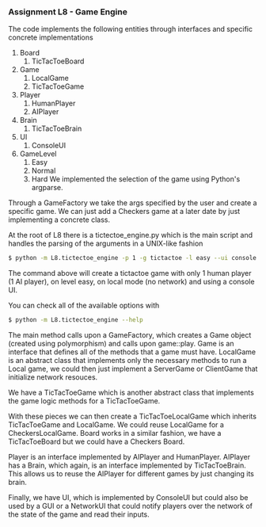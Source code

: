 ### Assignment L8 - Game Engine
The code implements the following entities through interfaces and specific concrete implementations
1. Board
    1. TicTacToeBoard
2. Game
    1. LocalGame
    1. TicTacToeGame
3. Player
    1. HumanPlayer
    1. AIPlayer
4. Brain
    1. TicTacToeBrain
5. UI
    1. ConsoleUI
6. GameLevel
    1. Easy
    1. Normal
    1. Hard
We implemented the selection of the game using Python's argparse.

Through a GameFactory we take the args specified by the user and create a specific game.
We can just add a Checkers game at a later date by just implementing a concrete class.

At the root of L8 there is a tictectoe_engine.py which is the main script and handles the parsing of the arguments in a UNIX-like fashion

```bash
$ python -m L8.tictectoe_engine -p 1 -g tictactoe -l easy --ui console -m local
```
The command above will create a tictactoe game with only 1 human player (1 AI player), on level easy, on local mode (no network) and using a console UI.

You can check all of the available options with
```bash
$ python -m L8.tictectoe_engine --help
```

The main method calls upon a GameFactory, which creates a Game object (created using polymorphism) and calls upon game::play. Game is an interface that defines all of the methods that a game must have. LocalGame is an abstract class that implements only the necessary methods to run a Local game, we could then just implement a ServerGame or ClientGame that initialize network resouces.

We have a TicTacToeGame which is another abstract class that implements the game logic methods for a TicTacToeGame.

With these pieces we can then create a TicTacToeLocalGame which inherits TicTacToeGame and LocalGame. We could reuse LocalGame for a CheckersLocalGame. Board works in a similar fashion, we have a TicTacToeBoard but we could have a Checkers Board.

Player is an interface implemented by AIPlayer and HumanPlayer. AIPlayer has a Brain, which again, is an interface implemented by TicTacToeBrain. This allows us to reuse the AIPlayer for different games by just changing its brain.

Finally, we have UI, which is implemented by ConsoleUI but could also be used by a GUI or a NetworkUI that could notify players over the network of the state of the game and read their inputs.